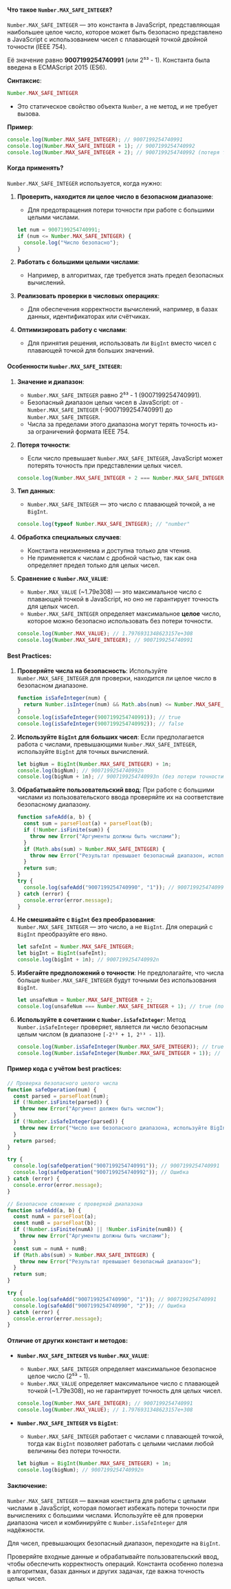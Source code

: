 #### Что такое `Number.MAX_SAFE_INTEGER`?

`Number.MAX_SAFE_INTEGER` — это константа в JavaScript, представляющая наибольшее целое число, которое может быть безопасно представлено в JavaScript с использованием чисел с плавающей точкой двойной точности (IEEE 754). 

Её значение равно **9007199254740991** (или 2⁵³ - 1). Константа была введена в ECMAScript 2015 (ES6).

**Синтаксис**:

```javascript
Number.MAX_SAFE_INTEGER
```
- Это статическое свойство объекта `Number`, а не метод, и не требует вызова.

**Пример**:

```javascript
console.log(Number.MAX_SAFE_INTEGER); // 9007199254740991
console.log(Number.MAX_SAFE_INTEGER + 1); // 9007199254740992
console.log(Number.MAX_SAFE_INTEGER + 2); // 9007199254740992 (потеря точности)
```

#### Когда применять?

`Number.MAX_SAFE_INTEGER` используется, когда нужно:
1. **Проверить, находится ли целое число в безопасном диапазоне**:
   - Для предотвращения потери точности при работе с большими целыми числами.

   ```javascript
   let num = 9007199254740991;
   if (num <= Number.MAX_SAFE_INTEGER) {
     console.log("Число безопасно");
   }
   ```
2. **Работать с большими целыми числами**:
   - Например, в алгоритмах, где требуется знать предел безопасных вычислений.
3. **Реализовать проверки в числовых операциях**:
   - Для обеспечения корректности вычислений, например, в базах данных, идентификаторах или счётчиках.
4. **Оптимизировать работу с числами**:
   - Для принятия решения, использовать ли `BigInt` вместо чисел с плавающей точкой для больших значений.

#### Особенности `Number.MAX_SAFE_INTEGER`:

1. **Значение и диапазон**:
   - `Number.MAX_SAFE_INTEGER` равно 2⁵³ - 1 (9007199254740991).
   - Безопасный диапазон целых чисел в JavaScript: от `-Number.MAX_SAFE_INTEGER` (-9007199254740991) до `Number.MAX_SAFE_INTEGER`.
   - Числа за пределами этого диапазона могут терять точность из-за ограничений формата IEEE 754.

2. **Потеря точности**:
   - Если число превышает `Number.MAX_SAFE_INTEGER`, JavaScript может потерять точность при представлении целых чисел.

   ```javascript
   console.log(Number.MAX_SAFE_INTEGER + 2 === Number.MAX_SAFE_INTEGER + 1); // true (потеря точности)
   ```

3. **Тип данных**:
   - `Number.MAX_SAFE_INTEGER` — это число с плавающей точкой, а не `BigInt`.

   ```javascript
   console.log(typeof Number.MAX_SAFE_INTEGER); // "number"
   ```

4. **Обработка специальных случаев**:
   - Константа неизменяема и доступна только для чтения.
   - Не применяется к числам с дробной частью, так как она определяет предел только для целых чисел.

5. **Сравнение с `Number.MAX_VALUE`**:
   - `Number.MAX_VALUE` (~1.79e308) — это максимальное число с плавающей точкой в JavaScript, но оно не гарантирует точность для целых чисел.
   - `Number.MAX_SAFE_INTEGER` определяет максимальное **целое** число, которое можно безопасно использовать без потери точности.

   ```javascript
   console.log(Number.MAX_VALUE); // 1.7976931348623157e+308
   console.log(Number.MAX_SAFE_INTEGER); // 9007199254740991
   ```

#### Best Practices:

1. **Проверяйте числа на безопасность**:
   Используйте `Number.MAX_SAFE_INTEGER` для проверки, находится ли целое число в безопасном диапазоне.

   ```javascript
   function isSafeInteger(num) {
     return Number.isInteger(num) && Math.abs(num) <= Number.MAX_SAFE_INTEGER;
   }
   console.log(isSafeInteger(9007199254740991)); // true
   console.log(isSafeInteger(9007199254740992)); // false
   ```

2. **Используйте `BigInt` для больших чисел**:
   Если предполагается работа с числами, превышающими `Number.MAX_SAFE_INTEGER`, используйте `BigInt` для точных вычислений.

   ```javascript
   let bigNum = BigInt(Number.MAX_SAFE_INTEGER) + 1n;
   console.log(bigNum); // 9007199254740992n
   console.log(bigNum + 1n); // 9007199254740993n (без потери точности)
   ```

3. **Обрабатывайте пользовательский ввод**:
   При работе с большими числами из пользовательского ввода проверяйте их на соответствие безопасному диапазону.

   ```javascript
   function safeAdd(a, b) {
     const sum = parseFloat(a) + parseFloat(b);
     if (!Number.isFinite(sum)) {
       throw new Error("Аргументы должны быть числами");
     }
     if (Math.abs(sum) > Number.MAX_SAFE_INTEGER) {
       throw new Error("Результат превышает безопасный диапазон, используйте BigInt");
     }
     return sum;
   }
   try {
     console.log(safeAdd("9007199254740990", "1")); // 9007199254740991
   } catch (error) {
     console.error(error.message);
   }
   ```

4. **Не смешивайте с `BigInt` без преобразования**:
   `Number.MAX_SAFE_INTEGER` — это число, а не `BigInt`. Для операций с `BigInt` преобразуйте его явно.

   ```javascript
   let safeInt = Number.MAX_SAFE_INTEGER;
   let bigInt = BigInt(safeInt);
   console.log(bigInt + 1n); // 9007199254740992n
   ```

5. **Избегайте предположений о точности**:
   Не предполагайте, что числа больше `Number.MAX_SAFE_INTEGER` будут точными без использования `BigInt`.

   ```javascript
   let unsafeNum = Number.MAX_SAFE_INTEGER + 2;
   console.log(unsafeNum === Number.MAX_SAFE_INTEGER + 1); // true (потеря точности)
   ```

6. **Используйте в сочетании с `Number.isSafeInteger`**:
   Метод `Number.isSafeInteger` проверяет, является ли число безопасным целым числом (в диапазоне `[-2⁵³ + 1, 2⁵³ - 1]`).

   ```javascript
   console.log(Number.isSafeInteger(Number.MAX_SAFE_INTEGER)); // true
   console.log(Number.isSafeInteger(Number.MAX_SAFE_INTEGER + 1)); // false
   ```

#### Пример кода с учётом best practices:

```javascript
// Проверка безопасного целого числа
function safeOperation(num) {
  const parsed = parseFloat(num);
  if (!Number.isFinite(parsed)) {
    throw new Error("Аргумент должен быть числом");
  }
  if (!Number.isSafeInteger(parsed)) {
    throw new Error("Число вне безопасного диапазона, используйте BigInt");
  }
  return parsed;
}

try {
  console.log(safeOperation("9007199254740991")); // 9007199254740991
  console.log(safeOperation("9007199254740992")); // Ошибка
} catch (error) {
  console.error(error.message);
}

// Безопасное сложение с проверкой диапазона
function safeAdd(a, b) {
  const numA = parseFloat(a);
  const numB = parseFloat(b);
  if (!Number.isFinite(numA) || !Number.isFinite(numB)) {
    throw new Error("Аргументы должны быть числами");
  }
  const sum = numA + numB;
  if (Math.abs(sum) > Number.MAX_SAFE_INTEGER) {
    throw new Error("Результат превышает безопасный диапазон");
  }
  return sum;
}

try {
  console.log(safeAdd("9007199254740990", "1")); // 9007199254740991
  console.log(safeAdd("9007199254740990", "2")); // Ошибка
} catch (error) {
  console.error(error.message);
}
```

#### Отличие от других констант и методов:

- **`Number.MAX_SAFE_INTEGER` vs `Number.MAX_VALUE`**:
  - `Number.MAX_SAFE_INTEGER` определяет максимальное безопасное целое число (2⁵³ - 1).
  - `Number.MAX_VALUE` определяет максимальное число с плавающей точкой (~1.79e308), но не гарантирует точность для целых чисел.

  ```javascript
  console.log(Number.MAX_SAFE_INTEGER); // 9007199254740991
  console.log(Number.MAX_VALUE); // 1.7976931348623157e+308
  ```
- **`Number.MAX_SAFE_INTEGER` vs `BigInt`**:
  - `Number.MAX_SAFE_INTEGER` работает с числами с плавающей точкой, тогда как `BigInt` позволяет работать с целыми числами любой величины без потери точности.

  ```javascript
  let bigNum = BigInt(Number.MAX_SAFE_INTEGER) + 1n;
  console.log(bigNum); // 9007199254740992n
  ```

#### Заключение:

`Number.MAX_SAFE_INTEGER` — важная константа для работы с целыми числами в JavaScript, которая помогает избежать потери точности при вычислениях с большими числами. Используйте её для проверки диапазона чисел и комбинируйте с `Number.isSafeInteger` для надёжности. 

Для чисел, превышающих безопасный диапазон, переходите на `BigInt`. 

Проверяйте входные данные и обрабатывайте пользовательский ввод, чтобы обеспечить корректность операций. Константа особенно полезна в алгоритмах, базах данных и других задачах, где важна точность целых чисел.